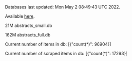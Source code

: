 Databases last updated: Mon May  2 08:49:43 UTC 2022. 

Available [here](https://github.com/cbeauhilton/ash-db/releases).


21M	abstracts_small.db

162M	abstracts_full.db

Current number of items in db:
[{"count(*)": 96904}]

Current number of scraped items in db:
[{"count(*)": 17293}]
